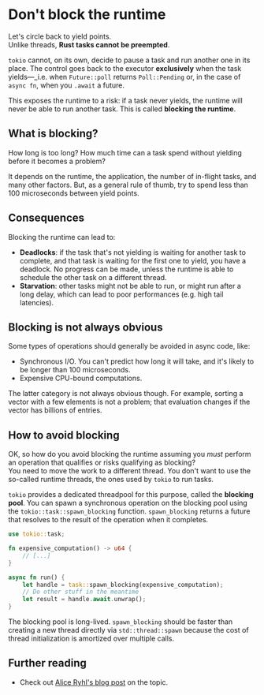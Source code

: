 # Don't block the runtime

Let's circle back to yield points.  
Unlike threads, **Rust tasks cannot be preempted**.

`tokio` cannot, on its own, decide to pause a task and run another one in its place.
The control goes back to the executor **exclusively** when the task yields—_i.e.
when `Future::poll` returns `Poll::Pending` or, in the case of `async fn`, when
you `.await` a future.

This exposes the runtime to a risk: if a task never yields, the runtime will never
be able to run another task. This is called **blocking the runtime**.

## What is blocking?  

How long is too long? How much time can a task spend without yielding before it
becomes a problem?

It depends on the runtime, the application, the number of in-flight tasks, and
many other factors. But, as a general rule of thumb, try to spend less than 100 
microseconds between yield points.

## Consequences

Blocking the runtime can lead to:

- **Deadlocks**: if the task that's not yielding is waiting for another task to
  complete, and that task is waiting for the first one to yield, you have a deadlock.
  No progress can be made, unless the runtime is able to schedule the other task on
  a different thread. 
- **Starvation**: other tasks might not be able to run, or might run after a long
  delay, which can lead to poor performances (e.g. high tail latencies).

## Blocking is not always obvious

Some types of operations should generally be avoided in async code, like:

- Synchronous I/O. You can't predict how long it will take, and it's likely to be
  longer than 100 microseconds.
- Expensive CPU-bound computations.

The latter category is not always obvious though. For example, sorting a vector with
a few elements is not a problem; that evaluation changes if the vector has billions
of entries.

## How to avoid blocking

OK, so how do you avoid blocking the runtime assuming you _must_ perform an operation
that qualifies or risks qualifying as blocking?  
You need to move the work to a different thread. You don't want to use the so-called
runtime threads, the ones used by `tokio` to run tasks.

`tokio` provides a dedicated threadpool for this purpose, called the **blocking pool**.
You can spawn a synchronous operation on the blocking pool using the 
`tokio::task::spawn_blocking` function. `spawn_blocking` returns a future that resolves
to the result of the operation when it completes.

```rust
use tokio::task;

fn expensive_computation() -> u64 {
    // [...]
}

async fn run() {
    let handle = task::spawn_blocking(expensive_computation);
    // Do other stuff in the meantime
    let result = handle.await.unwrap();
}
```

The blocking pool is long-lived. `spawn_blocking` should be faster
than creating a new thread directly via `std::thread::spawn`
because the cost of thread initialization is amortized over multiple calls.

## Further reading

- Check out [Alice Ryhl's blog post](https://ryhl.io/blog/async-what-is-blocking/)
  on the topic.